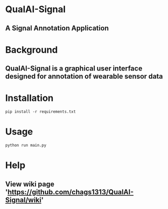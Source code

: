 # QualAI-Signal
## A Signal Annotation Application

# Background
## QualAI-Signal is a graphical user interface designed for annotation of wearable sensor data

# Installation
`pip install -r requirements.txt`

# Usage
`python run main.py`

# Help
## View wiki page 'https://github.com/chags1313/QualAI-Signal/wiki'
